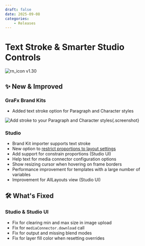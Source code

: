 ```yaml
---
draft: false
date: 2025-09-08
categories: 
    - Releases
---
```


# Text Stroke & Smarter Studio Controls

![rn_icon](/assets/icon-GraFx-Studio.svg) <span class="version-label">v1.30</span>

## ✨ New & Improved

### GraFx Brand Kits
- Added text stroke option for Paragraph and Character styles

![Add stroke to your Paragraph and Character styles](/release-notes/releasenotesassets/bk-stroke.png){.screenshot}

### Studio

- Brand Kit importer supports text stroke
- New option to [restrict proportions to layout settings](/GraFx-Studio/guides/layout-size-constraints/)
- Add support for constrain proportions (Studio UI)
- Help text for media connector configuration options
- Show resizing cursor when hovering on frame borders
- Performance improvement for templates with a large number of variables
- Improvement for AllLayouts view (Studio UI)

## 🛠️ What's Fixed

### Studio & Studio UI

- Fix for clearing min and max size in image upload
- Fix for `mediaConnector.download` call
- Fix for output and missing blend modes
- Fix for layer fill color when resetting overrides


